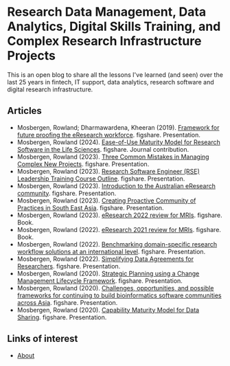 # Research Data Management, Data Analytics, Digital Skills Training, and Complex Research Infrastructure Projects

This is an open blog to share all the lessons I've learned (and seen) over the last 25 years in fintech, IT support, data analytics, research software and digital research infrastructure.

## Articles

- Mosbergen, Rowland; Dharmawardena, Kheeran (2019). [Framework for future proofing the eResearch workforce](https://doi.org/10.6084/m9.figshare.10010435). figshare. Presentation.
- Mosbergen, Rowland (2024). [Ease-of-Use Maturity Model for Research Software in the Life Sciences](https://doi.org/10.6084/m9.figshare.25373833). figshare. Journal contribution.
- Mosbergen, Rowland (2023). [Three Common Mistakes in Managing Complex New Projects](https://doi.org/10.6084/m9.figshare.23639565). figshare. Presentation.
- Mosbergen, Rowland (2023). [Research Software Engineer (RSE) Leadership Training Course Outline](https://doi.org/10.6084/m9.figshare.22801898). figshare. Presentation.
- Mosbergen, Rowland (2023). [Introduction to the Australian eResearch community](https://doi.org/10.6084/m9.figshare.22179059). figshare. Presentation.
- Mosbergen, Rowland (2023). [Creating Proactive Community of Practices in South East Asia](https://doi.org/10.6084/m9.figshare.22766708). figshare. Presentation.
- Mosbergen, Rowland (2023). [eResearch 2022 review for MRIs](https://doi.org/10.6084/m9.figshare.21946439). figshare. Book.
- Mosbergen, Rowland (2022). [eResearch 2021 review for MRIs](https://doi.org/10.6084/m9.figshare.21280284). figshare. Book.
- Mosbergen, Rowland (2022). [Benchmarking  domain-specific research workflow solutions at an international level](https://doi.org/10.6084/m9.figshare.21259425). figshare. Presentation.
- Mosbergen, Rowland (2022). [Simplifying Data Agreements for Researchers](https://doi.org/10.6084/m9.figshare.21259407). figshare. Presentation.
- Mosbergen, Rowland (2020). [Strategic Planning using a Change Management Lifecycle Framework](https://doi.org/10.6084/m9.figshare.12199856). figshare. Presentation.
- Mosbergen, Rowland (2020). [Challenges, opportunities, and possible frameworks for continuing to build bioinformatics software communities across Asia](https://doi.org/10.6084/m9.figshare.13138754). figshare. Presentation.
- Mosbergen, Rowland (2020). [Capability Maturity Model for Data Sharing](https://doi.org/10.6084/m9.figshare.12279155). figshare. Presentation. 

## Links of interest

- [About](about)
